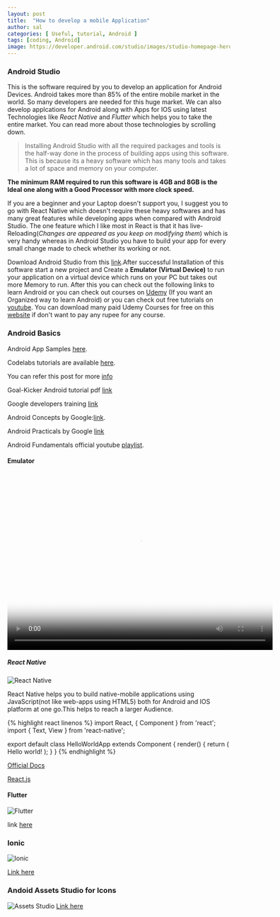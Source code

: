 ```yaml
---
layout: post
title:  "How to develop a mobile Application"
author: sal
categories: [ Useful, tutorial, Android ]
tags: [coding, Android]
image: https://developer.android.com/studio/images/studio-homepage-hero.jpg
---
```


### Android Studio

This is the software required by you to develop an application for Android Devices. 
Android takes more than 85% of the entire mobile market in the world. So many developers are needed for this huge market. 
We can also develop applcations for Android along with Apps for IOS using latest Technologies like _React Native_ and _Flutter_
which helps you to take the entire market. You can read more about those technologies by scrolling down.

>Installing Android Studio with all the required packages and tools is the half-way done in the process of building apps using this software.
This is because its a heavy software which has many tools and takes a lot of space and memory on your computer.

**The minimum RAM required to run this software is 4GB and 8GB is the Ideal one along with a Good Processor with more clock speed.**

If you are a beginner and your Laptop doesn't support you, I suggest you to go with React Native which doesn't require these heavy softwares and has many great features while developing apps when compared with Android Studio. The one feature which I like most in React is that it has live-Reloading(_Changes are appeared as you keep on modifying them_) which is very handy whereas in Android Studio you have to build your app for every small change made to check whether its working or not.

Download Android Studio from this [link](https://developer.android.com/studio/).After successful Installation of this software start a new project and Create a **Emulator (Virtual Device)** to run your application on a virtual device which runs on your PC but takes out more Memory to run. After this you can check out the following links to learn Android or you can check out courses on [Udemy](https://udemy.com) (If you want an Organized way to learn Android) or you can check out free tutorials on [youtube](https://www.youtube.com/). You can download many paid Udemy Courses for free on this [website](https://www.freetutorials.eu/) if don't want to pay any rupee for any course. 

### Android Basics

Android App Samples [here](https://developer.android.com/samples/).

Codelabs tutorials are available [here](https://codelabs.developers.google.com/?cat=Android).

You can refer this post for more [info](https://starksources.github.io/myblog/useful/android/2018/11/15/Android.html)

Goal-Kicker Android tutorial pdf [link](https://books.goalkicker.com/AndroidBook/)

Google developers training [link](https://developers.google.com/training/courses/android-fundamentals)

Android Concepts by Google:[link](https://google-developer-training.github.io/android-developer-fundamentals-course-concepts/en/index.html).

Android Practicals by Google [link](https://google-developer-training.github.io/android-developer-fundamentals-course-practicals/en/index.html)

Android Fundamentals official youtube [playlist](https://www.youtube.com/playlist?list=PLlyCyjh2pUe9wv-hU4my-Nen_SvXIzxGB).

#### Emulator
<video controls poster="/studio/images/run/thumbnail-emulator_2x.png" style="width:600px;height:400px;">
  <source src="https://storage.googleapis.com/androiddevelopers/videos/studio-emulator-overview_2-2.mp4" type="video/mp4">
</video>

##### React Native

![React Native](https://kaysharbor.com/wp-content/uploads/2018/05/all-about-react-native-apps-776x415.png)

React Native helps you to build native-mobile applications using JavaScript(not like web-apps using HTML5) both for Android and IOS platform at one go.This helps to reach a larger Audience.

{% highlight react linenos %}
import React, { Component } from 'react';
import { Text, View } from 'react-native';

export default class HelloWorldApp extends Component {
  render() {
    return (
      <View>
        <Text>Hello world!</Text>
      </View>
    );
  }
}
{% endhighlight %}

[Official Docs](http://facebook.github.io/react-native/)

[React.js](https://reactjs.org/)

#### Flutter

![Flutter](https://i.ytimg.com/vi/fq4N0hgOWzU/maxresdefault.jpg)

link [here](https://flutter.io/)

### Ionic

![Ionic](https://www.quape.com/wp-content/uploads/2017/07/ionic.jpg)

[Link here](https://ionicframework.com/)

### Andoid Assets Studio for Icons

![Assets Studio](https://i1.wp.com/www.snyxius.com/wp-content/uploads/2018/04/android-asset-studio.png?ssl=1)
[Link here](https://romannurik.github.io/AndroidAssetStudio/index.html)

